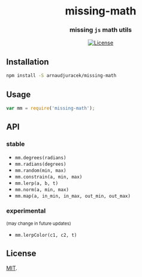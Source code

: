 <h1 align="center">missing-math</h1>
<h3 align="center">missing <code>js</code> math utils</h3>
<div align="center">
  <!-- License -->
  <a href="https://raw.githubusercontent.com/arnaudjuracek/xy/master/LICENSE">
    <img src="https://img.shields.io/badge/license-MIT-blue.svg?style=flat-square" alt="License" />
  </a>
</div>

## Installation

```sh
npm install -S arnaudjuracek/missing-math
```

## Usage

```js
var mm = require('missing-math');
```

## API

### stable
+ `mm.degrees(radians)`
+ `mm.radians(degrees)`
+ `mm.random(min, max)`
+ `mm.constrain(a, min, max)`
+ `mm.lerp(a, b, t)`
+ `mm.norm(a, min, max)`
+ `mm.map(a, in_min, in_max, out_min, out_max)`

### experimental 
<sup>(may change in future updates)</sup>
+ `mm.lerpColor(c1, c2, t)`

## License

[MIT](https://tldrlegal.com/license/mit-license).